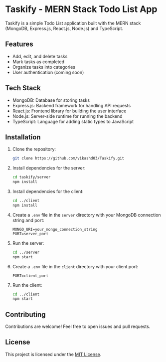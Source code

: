 # Taskify - MERN Stack Todo List App

Taskify is a simple Todo List application built with the MERN stack (MongoDB, Express.js, React.js, Node.js) and TypeScript.

## Features

- Add, edit, and delete tasks
- Mark tasks as completed
- Organize tasks into categories
- User authentication (coming soon)

## Tech Stack

- MongoDB: Database for storing tasks
- Express.js: Backend framework for handling API requests
- React.js: Frontend library for building the user interface
- Node.js: Server-side runtime for running the backend
- TypeScript: Language for adding static types to JavaScript

## Installation

1. Clone the repository:

   ```bash
   git clone https://github.com/vikashd03/Taskify.git
   ```

2. Install dependencies for the server:

   ```bash
   cd taskify/server
   npm install
   ```

3. Install dependencies for the client:

   ```bash
   cd ../client
   npm install
   ```

4. Create a `.env` file in the `server` directory with your MongoDB connection string and port:

   ```env
   MONGO_URI=your_mongo_connection_string
   PORT=server_port
   ```

5. Run the server:

   ```bash
   cd ../server
   npm start
   ```

6. Create a `.env` file in the `client` directory with your client port:

   ```env
   PORT=client_port
   ```

7. Run the client:

   ```bash
   cd ../client
   npm start
   ```

## Contributing

Contributions are welcome! Feel free to open issues and pull requests.

## License

This project is licensed under the [MIT License](LICENSE).